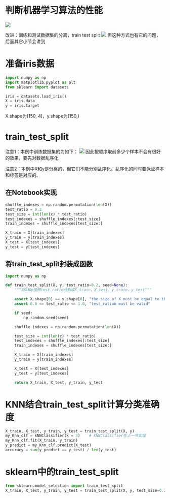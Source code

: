 # 判断机器学习算法的性能
![](http://windmissing.github.io\images\2019\25.png)

改进：训练和测试数据集的分离，train test split
![](http://windmissing.github.io\images\2019\27.png)
但这种方式也有它的问题，后面其它小节会讲到

# 准备iris数据

```python
import numpy as np
import matplotlib.pyplot as plt
from sklearn import datasets

iris = datasets.load_iris()
X = iris.data
y = iris.target
```

X.shape为(150, 4)，y.shape为(150,)

# train_test_split

注意1：本例中训练数据集的为如下：
![](http://windmissing.github.io\images\2019\26.png)
因此按顺序取前多少个样本不会有很好的效果，要先对数据乱序化

注意2：本例中X和y是分离的，但它们不能分别乱序化。乱序化的同时要保证样本和标签是对应的。

## 在Notebook实现

```python
shuffle_indexes = np.random.permutation(len(X))
test_ratio = 0.2
test_size = int(len(x) * test_ratio)
test_indexes = shuffle_indexes[:test_size]
train_indexes = shuffle_indexes[test_size:]

X_train = X[train_indexes]
y_train = y[train_indexes]
X_test = X[test_indexes]
y_test = y[test_indexes]
```

## 将train_test_split封装成函数

```python
import numpy as np

def train_test_split(X, y, test_ratio=0.2, seed=None):
    """将X和y按照test_ratio分割成X_train，X_test，y_train，y_test"""

    assert X.shape[0] == y.shape[0], "the size of X must be equal to the size of y"
    assert 0.0 <= test_ratio <= 1.0, "test_ration must be valid"

    if seed:
        np.random.seed(seed)

    shuffle_indexes = np.random.permutation(len(X))

    test_size = int(len(x) * test_ratio)
    test_indexes = shuffle_indexes[:test_size]
    train_indexes = shuffle_indexes[test_size:]

    X_train = X[train_indexes]
    y_train = y[train_indexes]

    X_test = X[test_indexes]
    y_test = y[test_indexes]

    return X_train, X_test, y_train, y_test
```

# KNN结合train_test_split计算分类准确度

```python
X_train, X_test, y_train, y_test = train_test_split(X, y)
my_Knn_clf = kNNClassifier(k = 3)    # kNNClassifier在上一节实现
my_Knn_clf.fit(X_train, y_train)
y_predict = my_Knn_clf.predict(X_test)
accuracy = sum(y_predict == y_test) / len(y_test)
```

# sklearn中的train_test_split

```python
from sklearn.model_selection import train_test_split
X_train, X_test, y_train, y_test = train_test_split(X, y, test_size=0.2, random_state=666)
```
